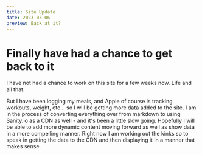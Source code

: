 ```yaml
---
title: Site Update
date: 2023-03-06
preview: Back at it?
---
```


# Finally have had a chance to get back to it

I have not had a chance to work on this site for a few weeks now. Life and all that.

But I have been logging my meals, and Apple of course is tracking workouts, weight, etc... so I will be getting more data added to the site. I am in the process of converting everything over from markdown to using Sanity.io as a CDN as well - and it's been a little slow going. Hopefully I will be able to add more dynamic content moving forward as well as show data in a more compelling manner. Right now I am working out the kinks so to speak in getting the data to the CDN and then displaying it in a manner that makes sense.
